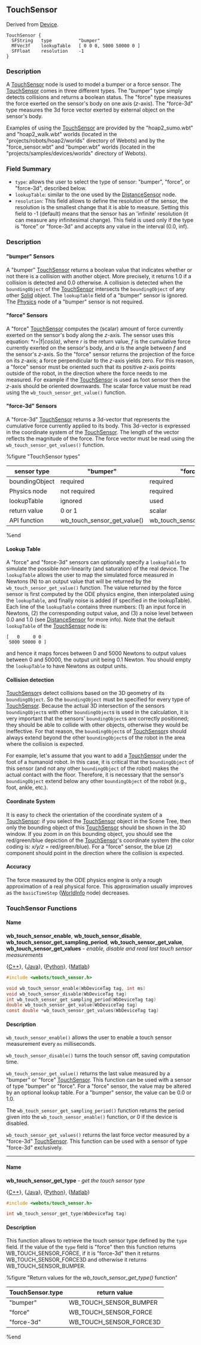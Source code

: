## TouchSensor

Derived from [Device](device.md#device).

```
TouchSensor {
  SFString   type          "bumper"
  MFVec3f    lookupTable   [ 0 0 0, 5000 50000 0 ]
  SFFloat    resolution    -1
}
```

### Description

A [TouchSensor](touchsensor.md#touchsensor) node is used to model a bumper or a
force sensor. The [TouchSensor](touchsensor.md#touchsensor) comes in three
different types. The "bumper" type simply detects collisions and returns a
boolean status. The "force" type measures the force exerted on the sensor's body
on one axis (*z*-axis). The "force-3d" type measures the 3d force vector exerted
by external object on the sensor's body.

Examples of using the [TouchSensor](touchsensor.md#touchsensor) are provided by
the "hoap2\_sumo.wbt" and "hoap2\_walk.wbt" worlds (located in the
"projects/robots/hoap2/worlds" directory of Webots) and by the
"force\_sensor.wbt" and "bumper.wbt" worlds (located in the
"projects/samples/devices/worlds" directory of Webots).

### Field Summary

- `type`: allows the user to select the type of sensor: "bumper", "force", or
"force-3d", described below.
- `lookupTable`: similar to the one used by the
[DistanceSensor](distancesensor.md#distancesensor) node.
- `resolution`: This field allows to define the resolution of the sensor, the
resolution is the smallest change that it is able to measure. Setting this field
to -1 (default) means that the sensor has an 'infinite' resolution (it can
measure any infinitesimal change). This field is used only if the type is
"force" or "force-3d" and accepts any value in the interval (0.0, inf).

### Description

#### "bumper" Sensors

A "bumper" [TouchSensor](touchsensor.md#touchsensor) returns a boolean value
that indicates whether or not there is a collision with another object. More
precisely, it returns 1.0 if a collision is detected and 0.0 otherwise. A
collision is detected when the `boundingObject` of the
[TouchSensor](touchsensor.md#touchsensor) intersects the `boundingObject` of any
other [Solid](solid.md#solid) object. The `lookupTable` field of a "bumper"
sensor is ignored. The [Physics](physics.md#physics) node of a "bumper" sensor
is not required.

#### "force" Sensors

A "force" [TouchSensor](touchsensor.md#touchsensor) computes the (scalar) amount
of force currently exerted on the sensor's body along the *z*-axis. The sensor
uses this equation: *r=|f|*cos(α)*, where *r* is the return value, *f* is the
cumulative force currently exerted on the sensor's body, and *α* is the angle
between *f* and the sensor's *z*-axis. So the "force" sensor returns the
projection of the force on its *z*-axis; a force perpendicular to the *z*-axis
yields zero. For this reason, a "force" sensor must be oriented such that its
positive *z*-axis points outside of the robot, in the direction where the force
needs to me measured. For example if the
[TouchSensor](touchsensor.md#touchsensor) is used as foot sensor then the
*z*-axis should be oriented downwards. The scalar force value must be read using
the `wb_touch_sensor_get_value()` function.

#### "force-3d" Sensors

A "force-3d" [TouchSensor](touchsensor.md#touchsensor) returns a 3d-vector that
represents the cumulative force currently applied to its body. This 3d-vector is
expressed in the coordinate system of the
[TouchSensor](touchsensor.md#touchsensor). The length of the vector reflects the
magnitude of the force. The force vector must be read using the
`wb_touch_sensor_get_values()` function.

%figure "TouchSensor types"

| sensor type | "bumper" | "force" | "force-3d" |
| --- | --- | --- | --- |
| boundingObject | required | required | required |
| Physics node | not required | required | required |
| lookupTable | ignored | used | used |
| return value | 0 or 1 | scalar | vector |
| API function | wb\_touch\_sensor\_get\_value() | wb\_touch\_sensor\_get\_value() | wb\_touch\_sensor\_get\_values() |

%end

#### Lookup Table

A "force" and "force-3d" sensors can optionally specify a `lookupTable` to
simulate the possible non-linearity (and saturation) of the real device. The
`lookupTable` allows the user to map the simulated force measured in Newtons (N)
to an output value that will be returned by the `wb_touch_sensor_get_value()`
function. The value returned by the force sensor is first computed by the ODE
physics engine, then interpolated using the `lookupTable`, and finally noise is
added (if specified in the lookupTable). Each line of the `lookupTable` contains
three numbers: (1) an input force in Newtons, (2) the corresponding output
value, and (3) a noise level between 0.0 and 1.0 (see
[DistanceSensor](distancesensor.md#distancesensor) for more info). Note that the
default `lookupTable` of the [TouchSensor](touchsensor.md#touchsensor) node is:

```
[   0     0 0
 5000 50000 0 ]
```

and hence it maps forces between 0 and 5000 Newtons to output values between 0
and 50000, the output unit being 0.1 Newton. You should empty the `lookupTable`
to have Newtons as output units.

#### Collision detection

[TouchSensor](touchsensor.md#touchsensor)s detect collisions based on the 3D
geometry of its `boundingObject`. So the `boundingObject` must be specified for
every type of [TouchSensor](touchsensor.md#touchsensor). Because the actual 3D
intersection of the sensors `boundingObject`s with other `boundingObject`s is
used in the calculation, it is very important that the sensors'
`boundingObject`s are correctly positioned; they should be able to collide with
other objects, otherwise they would be ineffective. For that reason, the
`boundingObject`s of [TouchSensor](touchsensor.md#touchsensor)s should always
extend beyond the other `boundingObject`s of the robot in the area where the
collision is expected.

For example, let's assume that you want to add a
[TouchSensor](touchsensor.md#touchsensor) under the foot of a humanoid robot. In
this case, it is critical that the `boundingObject` of this sensor (and not any
other `boundingObject` of the robot) makes the actual contact with the floor.
Therefore, it is necessary that the sensor's `boundingObject` extend below any
other `boundingObject` of the robot (e.g., foot, ankle, etc.).

#### Coordinate System

It is easy to check the orientation of the coordinate system of a
[TouchSensor](touchsensor.md#touchsensor): if you select the
[TouchSensor](touchsensor.md#touchsensor) object in the Scene Tree, then only
the bounding object of this [TouchSensor](touchsensor.md#touchsensor) should be
shown in the 3D window. If you zoom in on this bounding object, you should see
the red/green/blue depiction of the [TouchSensor](touchsensor.md#touchsensor)'s
coordinate system (the color coding is: *x/y/z* = red/green/blue). For a "force"
sensor, the blue (*z*) component should point in the direction where the
collision is expected.

#### Accuracy

The force measured by the ODE physics engine is only a rough approximation of a
real physical force. This approximation usually improves as the `basicTimeStep`
([WorldInfo](worldinfo.md#worldinfo) node) decreases.

### TouchSensor Functions

#### Name

**wb\_touch\_sensor\_enable**, **wb\_touch\_sensor\_disable**, **wb\_touch\_sensor\_get\_sampling\_period**, **wb\_touch\_sensor\_get\_value**, **wb\_touch\_sensor\_get\_values** - *enable, disable and read last touch sensor measurements*

{[C++](cpp-api.md)}, {[Java](java-api.md)}, {[Python](python-api.md)}, {[Matlab](matlab-api.md)}

``` c
#include <webots/touch_sensor.h>

void wb_touch_sensor_enable(WbDeviceTag tag, int ms)
void wb_touch_sensor_disable(WbDeviceTag tag)
int wb_touch_sensor_get_sampling_period(WbDeviceTag tag)
double wb_touch_sensor_get_value(WbDeviceTag tag)
const double *wb_touch_sensor_get_values(WbDeviceTag tag)
```

#### Description

`wb_touch_sensor_enable()` allows the user to enable a touch sensor measurement
every `ms` milliseconds.

`wb_touch_sensor_disable()` turns the touch sensor off, saving computation time.

`wb_touch_sensor_get_value()` returns the last value measured by a "bumper" or
"force" [TouchSensor](touchsensor.md#touchsensor). This function can be used
with a sensor of type "bumper" or "force". For a "force" sensor, the value may
be altered by an optional lookup table. For a "bumper" sensor, the value can be
0.0 or 1.0.

The `wb_touch_sensor_get_sampling_period()` function returns the period given
into the `wb_touch_sensor_enable()` function, or 0 if the device is disabled.

`wb_touch_sensor_get_values()` returns the last force vector measured by a
"force-3d" [TouchSensor](touchsensor.md#touchsensor). This function can be used
with a sensor of type "force-3d" exclusively.

---

#### Name

**wb\_touch\_sensor\_get\_type** - *get the touch sensor type*

{[C++](cpp-api.md)}, {[Java](java-api.md)}, {[Python](python-api.md)}, {[Matlab](matlab-api.md)}

``` c
#include <webots/touch_sensor.h>

int wb_touch_sensor_get_type(WbDeviceTag tag)
```

#### Description

This function allows to retrieve the touch sensor type defined by the `type`
field. If the value of the `type` field is "force" then this function returns
WB\_TOUCH\_SENSOR\_FORCE, if it is "force-3d" then it returns
WB\_TOUCH\_SENSOR\_FORCE3D and otherwise it returns WB\_TOUCH\_SENSOR\_BUMPER.

%figure "Return values for the *wb_touch_sensor_get_type()* function"

| TouchSensor.type | return value |
| --- | --- |
| "bumper" | WB\_TOUCH\_SENSOR\_BUMPER |
| "force" | WB\_TOUCH\_SENSOR\_FORCE |
| "force-3d" | WB\_TOUCH\_SENSOR\_FORCE3D |

%end

